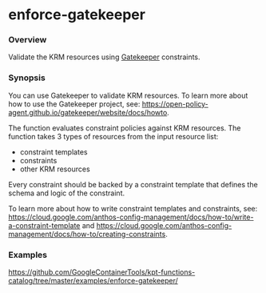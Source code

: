 # enforce-gatekeeper

### Overview

<!--mdtogo:Short-->

Validate the KRM resources using [Gatekeeper] constraints.

<!--mdtogo-->

### Synopsis

<!--mdtogo:Long-->

You can use Gatekeeper to validate KRM resources. To learn more about how to use
the Gatekeeper project, see: https://open-policy-agent.github.io/gatekeeper/website/docs/howto.

The function evaluates constraint policies against KRM resources.
The function takes 3 types of resources from the input resource list:

- constraint templates
- constraints
- other KRM resources

Every constraint should be backed by a constraint template that defines the
schema and logic of the constraint.

To learn more about how to write constraint templates and constraints, see:
https://cloud.google.com/anthos-config-management/docs/how-to/write-a-constraint-template
and
https://cloud.google.com/anthos-config-management/docs/how-to/creating-constraints.

<!--mdtogo-->

### Examples

<!-- TODO: update the following link to web page -->

<!--mdtogo:Examples-->

https://github.com/GoogleContainerTools/kpt-functions-catalog/tree/master/examples/enforce-gatekeeper/

<!--mdtogo-->

[Gatekeeper]:https://github.com/open-policy-agent/gatekeeper